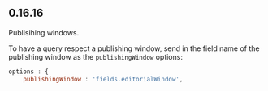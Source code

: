 ## 0.16.16

Publisihing windows.

To have a query respect a publishing window, send in the field name of the publishing window as the `publishingWindow` options:

```javascript
options : {
    publishingWindow : 'fields.editorialWindow',
```                
